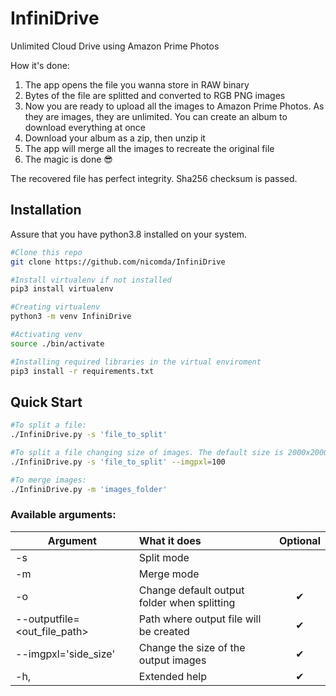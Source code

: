# InfiniDrive
Unlimited Cloud Drive using Amazon Prime Photos

How it's done:
1. The app opens the file you wanna store in RAW binary
2. Bytes of the file are splitted and converted to RGB PNG images
3. Now you are ready to upload all the images to Amazon Prime Photos. As they are images, they are unlimited. You can create an album to download everything at once 
4. Download your album as a zip, then unzip it
5. The app will merge all the images to recreate the original file
6. The magic is done 😎

The recovered file has perfect integrity. Sha256 checksum is passed.

## Installation
Assure that you have python3.8 installed on your system.
```sh
#Clone this repo
git clone https://github.com/nicomda/InfiniDrive

#Install virtualenv if not installed
pip3 install virtualenv

#Creating virtualenv
python3 -m venv InfiniDrive

#Activating venv
source ./bin/activate

#Installing required libraries in the virtual enviroment
pip3 install -r requirements.txt
```
## Quick Start
```bash
#To split a file: 
./InfiniDrive.py -s 'file_to_split'

#To split a file changing size of images. The default size is 2000x2000 (12MB): 
./InfiniDrive.py -s 'file_to_split' --imgpxl=100

#To merge images: 
./InfiniDrive.py -m 'images_folder'
```

### **Available arguments:**

| Argument        | What it does | Optional |
| --------------- |:-------------|:---------:| 
| -s                               |Split mode 
| -m                               |Merge mode 
| -o                               |Change default output folder when splitting |✔
| --outputfile=<out_file_path>     |Path where output file will be created |✔
| --imgpxl='side_size'    |Change the size of the output images |✔
| -h,                            |Extended help |✔


